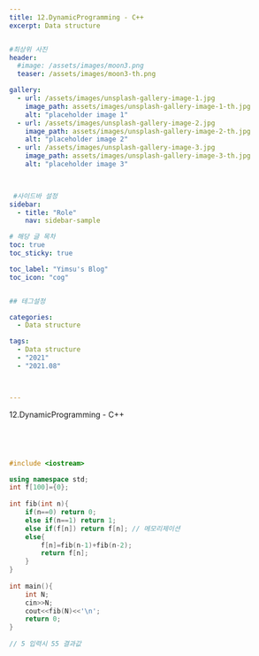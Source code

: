 ```yaml
---
title: 12.DynamicProgramming - C++ 
excerpt: Data structure


#최상위 사진
header:
  #image: /assets/images/moon3.png
  teaser: /assets/images/moon3-th.png

gallery:
  - url: /assets/images/unsplash-gallery-image-1.jpg
    image_path: assets/images/unsplash-gallery-image-1-th.jpg
    alt: "placeholder image 1"
  - url: /assets/images/unsplash-gallery-image-2.jpg
    image_path: assets/images/unsplash-gallery-image-2-th.jpg
    alt: "placeholder image 2"
  - url: /assets/images/unsplash-gallery-image-3.jpg
    image_path: assets/images/unsplash-gallery-image-3-th.jpg
    alt: "placeholder image 3"
    


 #사이드바 설정 
sidebar:
  - title: "Role"
    nav: sidebar-sample

# 해당 글 목차
toc: true
toc_sticky: true

toc_label: "Yimsu's Blog"
toc_icon: "cog"


## 테그설정

categories:
  - Data structure

tags:
  - Data structure
  - "2021"
  - "2021.08"



---
```



12.DynamicProgramming - C++ 


<br/>


``` c++


#include <iostream>

using namespace std;
int f[100]={0};
 
int fib(int n){
    if(n==0) return 0;
    else if(n==1) return 1;
    else if(f[n]) return f[n]; // 메모리제이션
    else{
        f[n]=fib(n-1)+fib(n-2);
        return f[n];
    }
}
 
int main(){
    int N;
    cin>>N;
    cout<<fib(N)<<'\n';
    return 0;
}
 
// 5 입력시 55 결과값



```

<br/>
<br/>


